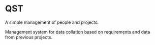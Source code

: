 # QST
A simple management of people and projects.

Management system for data collation based on requirements and data from previous projects.
